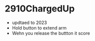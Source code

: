 # 2910ChargedUp
- updtaed to 2023
- Hold button to extend arm
- Wehn you release the buttton it score
